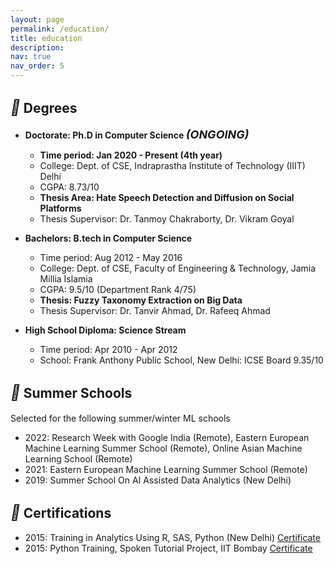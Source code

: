 ```yaml
---
layout: page
permalink: /education/
title: education
description:
nav: true
nav_order: 5
---
```


## <i style='font-size:24px' class='fas' style='color: green'>&#xf19d;</i> Degrees
* **Doctorate: Ph.D in Computer Science <i style='font-size:18px' style='color: brown'>(ONGOING)</i>**
	* **Time period: Jan 2020 - Present (4th year)**
	* College: Dept. of CSE, Indraprastha Institute of Technology (IIIT) Delhi
	* CGPA: 8.73/10
	* **Thesis Area: Hate Speech Detection and Diffusion on Social Platforms**
	* Thesis Supervisor: Dr. Tanmoy Chakraborty, Dr. Vikram Goyal

* **Bachelors: B.tech in Computer Science**
	* Time period: Aug 2012 - May 2016
	* College: Dept. of CSE, Faculty of Engineering & Technology, Jamia Millia Islamia
	* CGPA: 9.5/10 (Department Rank 4/75)
	* **Thesis: Fuzzy Taxonomy Extraction on Big Data**
	* Thesis Supervisor: Dr. Tanvir Ahmad, Dr. Rafeeq Ahmad 

* **High School Diploma: Science Stream**
	* Time period: Apr 2010 - Apr 2012
	* School: Frank Anthony Public School, New Delhi: ICSE Board 9.35/10

## <i style='font-size:24px' class='fas' style='color: green'>&#xf51b;</i> Summer Schools
Selected for the following summer/winter ML schools

* 2022: Research Week with Google India (Remote), Eastern European Machine
Learning Summer School (Remote), Online Asian Machine Learning School
(Remote)
* 2021: Eastern European Machine Learning Summer School (Remote)
* 2019: Summer School On AI Assisted Data Analytics (New Delhi)

## <i style='font-size:24px' class='fas' style='color: green'>&#xf518;</i> Certifications
* 2015: Training in Analytics Using R, SAS, Python (New Delhi) [Certificate](https://themessier.files.wordpress.com/2019/07/ds_certi.pdf)
* 2015: Python Training, Spoken Tutorial Project, IIT Bombay  [Certificate](https://themessier.files.wordpress.com/2020/08/py1.pdf)